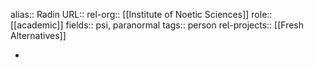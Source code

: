 alias:: Radin
URL::
rel-org:: [[Institute of Noetic Sciences]]
role:: [[academic]]
fields:: psi, paranormal
tags:: person
rel-projects:: [[Fresh Alternatives]]


-
